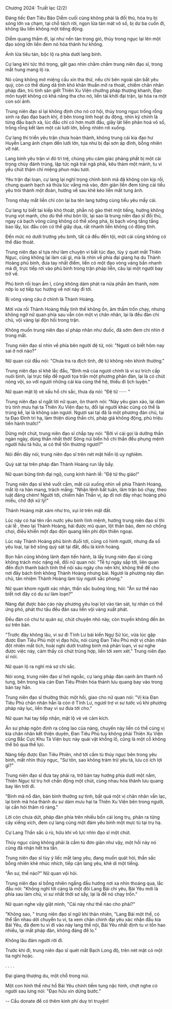 




Chương 2024: Truất lạc (2/2)


Đáng tiếc Đan Tiêu Bảo Diễm cuối cùng không phải là đối thủ, hỏa trụ bị sóng lớn va chạm, tại chỗ tách rời, ngọn lửa tản mát vô số, bị dư ba cuốn đi, không lâu liền không một tiếng động.

Diễm quang thầm đi, lại như nến tàn trong gió, thủy trong ngục lại lên một đạo sóng lớn liền đem nó hóa thành hư không.

Ánh lửa tiêu tán, bộc lộ ra phía dưới lang binh.

Cự lang khí tức thô trọng, gắt gao nhìn chằm chằm trung niên đạo sĩ, trong mắt hung mang lộ ra.

Nó cũng không mở miệng cầu xin tha thứ, nếu chỉ bên ngoài săn bắt yêu quỷ, còn có thể dùng dã tính khó khăn thuần mở ra thoát, chiếm chân nhân pháp đàn, trù tính săn giết Thiên Xu Viện chưởng pháp thượng khanh, Đạo môn tuyệt không có khả năng tha cho nó, liền tái khởi đại trận, lại hóa ra một con sói ảnh.

Trung niên đạo sĩ lại không định cho nó cơ hội, thủy trong ngục trống rỗng sinh ra đạo đạo bạch khí, ở bên trong linh hoạt du động, nhìn kỹ chính là từng đầu bạch xà, lúc đầu chỉ có hơn mười đầu, giây lát liền phân hoá vô số, trống rỗng kết làm một cái lưới lớn, bỗng nhiên rơi xuống.

Cự lang thi triển yêu trận chưa hoàn thành, không trung cái kia đạo hư Huyễn Lang ảnh chạm đến lưới lớn, tựa như bị đại sơn áp đỉnh, bỗng nhiên vỡ nát.

Lang binh yêu trận vì đó trì trệ, chúng yêu cảm giác phảng phất bị một cái trọng chùy đánh trúng, lập tức ngã trái ngã phải, kêu thảm một mảnh, tu vi yếu chút thậm chí miệng phun máu tươi.

Yêu trận đại loạn, cự lang lại nghĩ trọng chỉnh binh mã đã không còn kịp rồi, chung quanh bạch xà thừa lúc vắng mà vào, đơn giản liền đem từng cái tiểu yêu trói thành một đoàn, hướng về sau khẽ kéo liền mất tung ảnh.

Trong nháy mắt liền chỉ còn lại ba tên lang tướng cùng tiểu yêu mấy cái.

Cự lang tự biết tai kiếp khó thoát, phẫn nộ gào thét một tiếng, hướng không trung vọt mạnh, cho dù thế như bôn lôi, lại sao là trung niên đạo sĩ đối thủ, ngay cả bạch võng cũng không có thể xông phá, bị bạch võng tầng tầng bao lấy, lúc đầu còn có thể giãy dụa, rất nhanh liền không có động tĩnh.

Đến mức nó dưới trướng yêu binh, tất cả đều đền tội, một cái cũng không có thể đào thoát.

Trung niên đạo sĩ tựa như làm chuyện vi bất túc đạo, tùy ý quét mắt Thiên Ngục, cũng không lại làm cái gì, mà là nhìn về phía đại giang hạ du Thành Hoàng phủ binh, đưa tay nhất điểm, liền có một đạo vòng vàng bắn nhanh mà đi, trực tiếp rơi vào phủ binh trong trận pháp liễn, câu lại một người bay trở về.

Phủ binh rối loạn ầm ĩ, cũng không dám phát ra nửa phần âm thanh, nơm nớp lo sợ tiếp tục hướng về nơi này đi tới.

Bị vòng vàng câu ở chính là Thành Hoàng.

Mới vừa rồi Thành Hoàng thấy tình thế không ổn, âm thầm trốn chạy, nhưng không ngờ nữ quan phía sau vẫn còn một vị chân nhân, lại là đều đàn chi chủ, vội vàng lại độn hồi trong trận.

Không muốn trung niên đạo sĩ pháp nhãn như đuốc, đã sớm đem chi nhìn ở trong mắt.

Trung niên đạo sĩ nhìn về phía bên người đệ tử, nói: "Ngươi có biết hôm nay sai ở nơi nào?"

Nữ quan cúi đầu nói: "Chưa tra ra địch tình, đệ tử không nên khinh thường."

Trung niên đạo sĩ khẽ lắc đầu, "Binh mã của ngươi chính là vi sư trích cấp nuôi binh, lại trực tiếp để ngươi tọa trấn một phương phân đàn, lại là có chút nóng vội, so với ngươi những cái kia cùng thế hệ, thiếu đi lịch luyện."

Nữ quan mặt lộ vẻ xấu hổ chi sắc, thưa dạ nói: "Đệ tử ······ "

Trung niên đạo sĩ ngắt lời nữ quan, ôn thanh nói: "Này yêu gian xảo, lại dám trù tính mưu hại ta Thiên Xu Viện đạo tu, đổi lại người khác cũng có thể là trúng kế, lại là không oán ngươi. Ngươi sai tại đã là một phương đàn chủ, tại ta Đạo Đình trì hạ, làm thiện dùng thần chỉ, pháp giá không động, phù triệu tiến hành trước!"

Dừng một chút, trung niên đạo sĩ chắp tay nói: "Bởi vì cái gọi là dưỡng thần ngàn ngày, dùng thần nhất thời! Sông núi biển hồ chi thần đều phụng mệnh người hầu tả hữu, ai có thể tổn thương ngươi?"

Nói đến đây nói, trung niên đạo sĩ trên nét mặt hiển lộ uy nghiêm.

Quỳ sát tại trên pháp đàn Thành Hoàng run lẩy bẩy.

Nữ quan bừng tỉnh đại ngộ, cung kính hành lễ: "Đệ tử thụ giáo!"

Trung niên đạo sĩ khẽ vuốt cằm, mắt cúi xuống nhìn về phía Thành Hoàng, mắt lộ ra hàn mang, trách mắng: "Nhận lệnh bất tuân, lâm trận bỏ chạy, theo luật đáng chém! Người tới, chiếm hắn Thần vị, áp đi nơi đây nhạc hoàng phủ miếu, chờ đợi xử lý!"

Thành Hoàng mặt xám như tro, xụi lơ trên mặt đất.

Lúc này có hai tên rắn nước yêu binh lĩnh mệnh, hướng trung niên đạo sĩ thi cái lễ , theo lại Thành Hoàng, hái được mũ quan, lột thần bào, đem nó chống chọi, điều khiển một đạo độn quang liền phi độn thiên ngoại.

Lúc này Thành Hoàng phủ binh đuổi tới, cũng có hình người, nhưng đa số yêu loại, tại bờ sông quỳ sát tại đất, đều là kinh hoàng.

Bọn hắn cũng không lãnh đạm tiến hành, là lấy trung niên đạo sĩ cũng không trách móc nặng nề, đối nữ quan nói: "Tế tự ngày sắp tới, liên quan đến địch thanh bách tính thể nội sáu ngày cho nên khí, không thể để cho nơi đây bách tính không Thành Hoàng nhưng bái. Ngươi là phương này đàn chủ, tân nhiệm Thành Hoàng làm tùy ngươi sắc phong."

Nữ quan khom người xác nhận, thần sắc buông lỏng, hỏi: "Ân sư thế nào biết nơi đây có du sư làm loạn?"

Nàng đạt được báo cáo này phương yêu loại lọt vào tàn sát, tự nhận có thể ứng phó, phát thư tấu đều đàn sau liền vội vàng xuất phát.

Đều đàn có chư tư quản sự, chút chuyện nhỏ này, còn truyền không đến ân sư trên bàn.

"Trước đây không lâu, vi sư đi Tĩnh Lư bái kiến Ngự Sử lúc, vừa lúc gặp được Đan Tiêu Phủ một vị đạo hữu, nói cùng Đan Tiêu Phủ một vị chân nhân đột nhiên mất tích, hoài nghi dưới trướng binh mã phản loạn, vi sư nghe được việc này, cảm thấy có chút trùng hợp, liền tới xem xét." Trung niên đạo sĩ nói.

Nữ quan lộ ra nghĩ mà sợ chi sắc.

Nói xong, trung niên đạo sĩ hơi ngoắc, cự lang pháp đàn oanh âm thanh nổ tung, bên trong kia cán Đan Tiêu Phiên hóa thành lưu quang bay vào trong bàn tay hắn.

Trung niên đạo sĩ thưởng thức một hồi, giao cho nữ quan nói: "Vị kia Đan Tiêu Phủ chân nhân hẳn là còn ở Tĩnh Lư, ngươi trợ vi sư tước vũ khí phương pháp này lục, liền thay vi sư đưa tới cho."

Nữ quan hai tay tiếp nhận, mặt lộ vẻ vẻ cảm kích.

Ân sư pháp ngôn định ra công lao của nàng, chuyến này liền có thể cùng vị kia chân nhân kết thiện duyên, Đan Tiêu Phủ tuy không phải Thiên Xu Viện cùng Bắc Cực Khu Tà Viện bực này quái vật khổng lồ, cũng là một cỗ không thể bỏ qua thế lực.

Nàng tiếp được Đan Tiêu Phiên, nhớ tới cầm tù thủy ngục bên trong yêu binh, mắt nhìn thủy ngục, "Sư tôn, sao không trảm trừ yêu tà, lưu có ích lợi gì?"

Trung niên đạo sĩ đưa tay phải ra, trở bàn tay hướng phía dưới một nắm, Thiên Ngục tứ trụ hơi chấn động một chút, cùng nhau hóa thành lưu quang bay lên trời đi.

"Binh mã nổ đàn, bản bình thường sự tình, bất quá một vị chân nhân vẫn lạc, lại binh mã hóa thành du sư dám mưu hại ta Thiên Xu Viện bên trong người, lại cần hỏi thăm rõ ràng."

Lời còn chưa dứt, pháp đàn phía trên nhiều bốn cái long trụ, phân ra từng cây xiềng xích, đem cự lang cùng một đám yêu binh một mực tù tại trụ hạ.

Cự Lang Thần sắc ủ rủ, hữu khí vô lực nhìn đạo sĩ một chút.

Thủy ngục cũng không phải là cầm tù đơn giản như vậy, một hồi này nó cũng đã nhận hết tra tấn.

Trung niên đạo sĩ tùy ý liếc mắt lang yêu, đang muốn quát hỏi, thần sắc bỗng nhiên khẽ nhúc nhích, tiếp cận lang yêu, khẽ di một tiếng.

"Ân sư, thế nào?" Nữ quan vội hỏi.

Trung niên đạo sĩ bỗng nhiên ngẩng đầu hướng nơi xa nhìn thoáng qua, lắc đầu nói: "Không nghĩ tới càng là một đôi Lang Bái chi yêu, Bái Yêu mới là phía sau làm chủ, vi sư nhất thời sơ sẩy, lại là để nó chạy trốn."

Nữ quan nghe vậy giật mình, "Cái này như thế nào cho phải?"

"Không sao, " trung niên đạo sĩ ngữ khí thản nhiên, "Lang Bái một thể, có thể lẫn nhau dời chuyển tu vi, ta xem chân chính đại yêu xác nhận đầu kia Bái Yêu, đã đem tu vi đi vào này lang thể nội, Bái Yêu nhất định tu vi tổn hao nhiều, lại mất pháp đàn, không đáng để lo."

Không lâu đám người rời đi.

Trước khi đi, trung niên đạo sĩ quét mắt Bạch Long độ, trên nét mặt có một tia nghi hoặc.

. . . .

Đại giang thượng du, một chỗ trong núi.

Một con hình thể như hồ Bái Yêu chính tiềm tung nặc hình, chợt nghe có người sau lưng nói: "Đạo hữu xin dừng bước."

--
Cầu donate để có thêm kinh phí duy trì truyện!




